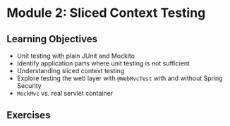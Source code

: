 # Module 2: Sliced Context Testing

## Learning Objectives

- Unit testing with plain JUnit and Mockito
- Identify application parts where unit testing is not sufficient
- Understanding sliced context testing
- Explore testing the web layer with `@WebMvcTest` with and without Spring Security
- `MockMvc` vs. real servlet container

## Exercises


